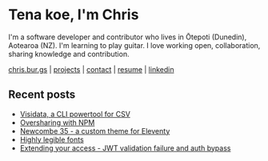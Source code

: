 # Tena koe, I'm Chris

I'm a software developer and contributor who lives in Ōtepoti (Dunedin), Aotearoa (NZ). I'm learning to play guitar. I love working open, collaboration, sharing knowledge and contribution.

[chris.bur.gs](https://chris.bur.gs) | [projects](https://chris.bur.gs/projects/) | [contact](https://chris.bur.gs/contact/) | [resume](https://chris.bur.gs/resume) | [linkedin](https://linkedin.com/in/stephenajulu)

## Recent posts

<!-- BLOG-POST-LIST:START -->
- [Visidata, a CLI powertool for CSV](https://chris.bur.gs/visidata-hello/)
- [Oversharing with NPM](https://chris.bur.gs/npm-overshare/)
- [Newcombe 35 - a custom theme for Eleventy](https://chris.bur.gs/newcombe-35/)
- [Highly legible fonts](https://chris.bur.gs/highly-legible-fonts/)
- [Extending your access - JWT validation failure and auth bypass](https://chris.bur.gs/extended-access-jwt-bypass/)
<!-- BLOG-POST-LIST:END -->
